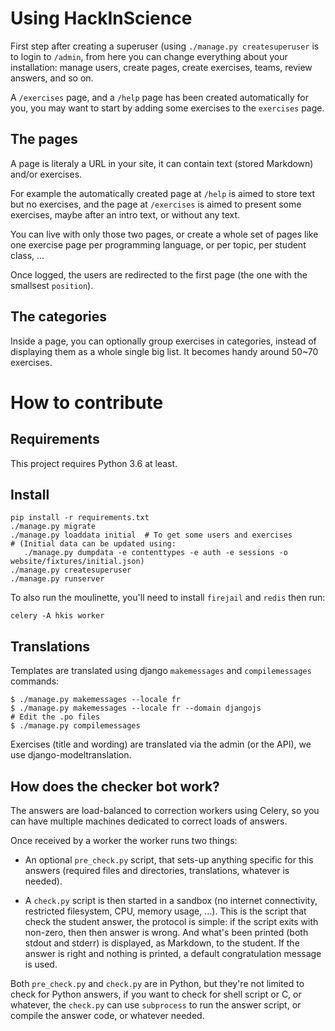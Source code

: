 # Using HackInScience

First step after creating a superuser (using `./manage.py
createsuperuser` is to login to `/admin`, from here you can change
everything about your installation: manage users, create pages, create
exercises, teams, review answers, and so on.

A `/exercises` page, and a `/help` page has been created automatically
for you, you may want to start by adding some exercises to the
`exercises` page.


## The pages

A page is literaly a URL in your site, it can contain text (stored
Markdown) and/or exercises.

For example the automatically created page at `/help` is aimed to
store text but no exercises, and the page at `/exercises` is aimed to
present some exercises, maybe after an intro text, or without any
text.

You can live with only those two pages, or create a whole set of pages
like one exercise page per programming language, or per topic, per
student class, ...

Once logged, the users are redirected to the first page (the one with
the smallsest `position`).


## The categories

Inside a page, you can optionally group exercises in categories,
instead of displaying them as a whole single big list. It becomes
handy around 50~70 exercises.


# How to contribute


## Requirements

This project requires Python 3.6 at least.


## Install

```
pip install -r requirements.txt
./manage.py migrate
./manage.py loaddata initial  # To get some users and exercises
# (Initial data can be updated using:
   ./manage.py dumpdata -e contenttypes -e auth -e sessions -o website/fixtures/initial.json)
./manage.py createsuperuser
./manage.py runserver
```

To also run the moulinette, you'll need to install `firejail` and `redis` then run:

```
celery -A hkis worker
```


## Translations

Templates are translated using django `makemessages` and `compilemessages` commands:

```
$ ./manage.py makemessages --locale fr
$ ./manage.py makemessages --locale fr --domain djangojs
# Edit the .po files
$ ./manage.py compilemessages
```

Exercises (title and wording) are translated via the admin (or the
API), we use django-modeltranslation.


## How does the checker bot work?

The answers are load-balanced to correction workers using Celery, so
you can have multiple machines dedicated to correct loads of answers.

Once received by a worker the worker runs two things:

- An optional `pre_check.py` script, that sets-up anything specific
  for this answers (required files and directories, translations,
  whatever is needed).

- A `check.py` script is then started in a sandbox (no internet
  connectivity, restricted filesystem, CPU, memory usage, …).
  This is the script that check the student answer, the protocol is
  simple: if the script exits with non-zero, then then answer is
  wrong. And what's been printed (both stdout and stderr) is
  displayed, as Markdown, to the student. If the answer is right and
  nothing is printed, a default congratulation message is used.

Both `pre_check.py` and `check.py` are in Python, but they're not
limited to check for Python answers, if you want to check for shell
script or C, or whatever, the `check.py` can use `subprocess` to run
the answer script, or compile the answer code, or whatever needed.
